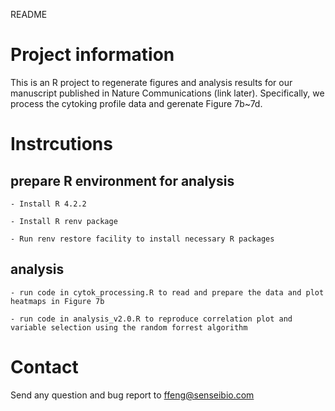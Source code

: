 README

# Project information
This is an R project to regenerate figures and analysis results for our manuscript published in Nature Communications (link later). Specifically, we process the cytoking profile data and gerenate Figure 7b~7d. 

# Instrcutions

## prepare R environment for analysis
    
    - Install R 4.2.2
    
    - Install R renv package
    
    - Run renv restore facility to install necessary R packages

## analysis

    - run code in cytok_processing.R to read and prepare the data and plot heatmaps in Figure 7b
    
    - run code in analysis_v2.0.R to reproduce correlation plot and variable selection using the random forrest algorithm
    
# Contact

Send any question and bug report to ffeng@senseibio.com
